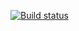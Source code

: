 [![Build status](https://ci.appveyor.com/api/projects/status/ban68nfkbqmgjim6/branch/master?svg=true)](https://ci.appveyor.com/project/AnatolyTS/pageobject/branch/master)
